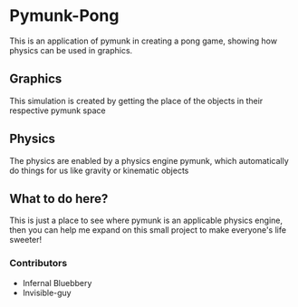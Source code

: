 # Pymunk-Pong
This is an application of pymunk in creating a pong game, showing how physics can be used in graphics.

## Graphics
This simulation is created by getting the place of the objects in their respective pymunk space

## Physics
The physics are enabled by a physics engine pymunk, which automatically do things for us like gravity or kinematic objects

## What to do here?
This is just a place to see where pymunk is an applicable physics engine, then you can help me expand on this small project to make everyone's life sweeter!

### Contributors
- Infernal Bluebbery
- Invisible-guy
